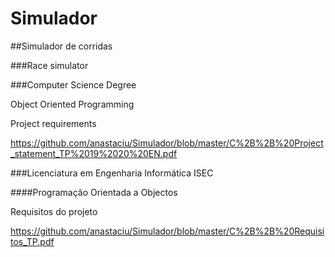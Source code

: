 # Simulador
##Simulador de corridas

###Race simulator

###Computer Science Degree

Object Oriented Programming

Project requirements

https://github.com/anastaciu/Simulador/blob/master/C%2B%2B%20Project_statement_TP%2019%2020%20EN.pdf

###Licenciatura em Engenharia Informática ISEC

####Programação Orientada a Objectos

Requisitos do projeto

https://github.com/anastaciu/Simulador/blob/master/C%2B%2B%20Requisitos_TP.pdf
